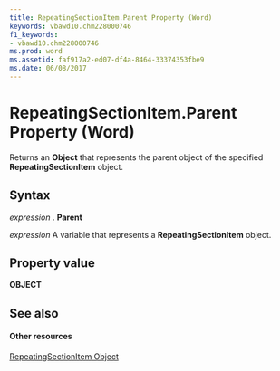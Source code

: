 ```yaml
---
title: RepeatingSectionItem.Parent Property (Word)
keywords: vbawd10.chm228000746
f1_keywords:
- vbawd10.chm228000746
ms.prod: word
ms.assetid: faf917a2-ed07-df4a-8464-33374353fbe9
ms.date: 06/08/2017
---
```



# RepeatingSectionItem.Parent Property (Word)

Returns an  **Object** that represents the parent object of the specified **RepeatingSectionItem** object.


## Syntax

 _expression_ . **Parent**

 _expression_ A variable that represents a **RepeatingSectionItem** object.


## Property value

 **OBJECT**


## See also


#### Other resources


[RepeatingSectionItem Object](Word.repeatingsectionitem.md)


